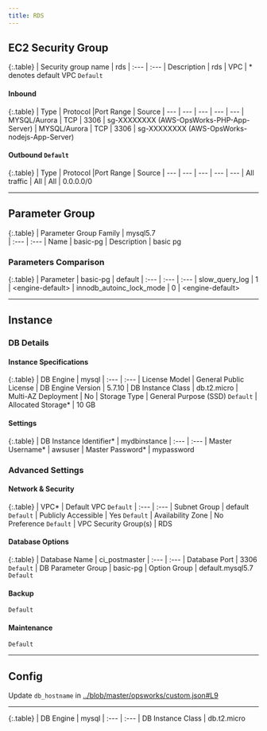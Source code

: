 ```yaml
---
title: RDS
---
```


## EC2 Security Group

{:.table}
| Security group name | rds
| :--- | :---
| Description | rds
| VPC | * denotes default VPC `Default`

#### Inbound

{:.table}
| Type | Protocol |Port Range | Source
| --- | --- | --- | --- | ---
| MYSQL/Aurora | TCP | 3306 | sg-XXXXXXXX (AWS-OpsWorks-PHP-App-Server)
| MYSQL/Aurora | TCP | 3306 | sg-XXXXXXXX (AWS-OpsWorks-nodejs-App-Server)

#### Outbound `Default`

{:.table}
| Type | Protocol |Port Range | Source
| --- | --- | --- | --- | ---
| All traffic | All | All | 0.0.0.0/0

---

## Parameter Group

{:.table}
| Parameter Group Family | mysql5.7  
| :--- | :---
| Name | basic-pg
| Description | basic pg

### Parameters Comparison

{:.table}
| Parameter | basic-pg | default
| :--- | :--- | :---
| slow_query_log | 1 | &lt;engine-default&gt;
| innodb_autoinc_lock_mode | 0 | &lt;engine-default&gt;

---

## Instance
### DB Details
#### Instance Specifications

{:.table}
| DB Engine | mysql
| :--- | :---
| License Model | General Public License
| DB Engine Version | 5.7.10
| DB Instance Class | db.t2.micro
| Multi-AZ Deployment | No
| Storage Type | General Purpose (SSD) `Default`
| Allocated Storage* | 10 GB

#### Settings

{:.table}
| DB Instance Identifier* | mydbinstance
| :--- | :---
| Master Username* | awsuser
| Master Password* | mypassword

### Advanced Settings
#### Network & Security

{:.table}
| VPC* | Default VPC `Default`
| :--- | :---
| Subnet Group | default `Default`
| Publicly Accessible | Yes `Default`
| Availability Zone | No Preference `Default`
| VPC Security Group(s) | RDS

#### Database Options

{:.table}
| Database Name | ci_postmaster
| :--- | :---
| Database Port | 3306 `Default`
| DB Parameter Group | basic-pg
| Option Group | default.mysql5.7 `Default`

#### Backup
`Default`

#### Maintenance
`Default`

---

## Config
Update `db_hostname` in [../blob/master/opsworks/custom.json#L9](../blob/master/opsworks/custom.json#L9)

---

{:.table}
| DB Engine | mysql
| :--- | :---
| DB Instance Class | db.t2.micro
